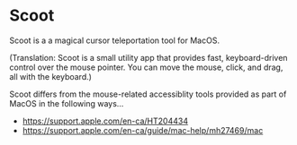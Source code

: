 # Scoot

Scoot is a a magical cursor teleportation tool for MacOS. 

(Translation: Scoot is a small utility app that provides fast, keyboard-driven control over the mouse pointer. You can move the mouse, click, and drag, all with the keyboard.)

Scoot differs from the mouse-related accessiblity tools provided as part of MacOS in the following ways... 
- https://support.apple.com/en-ca/HT204434
- https://support.apple.com/en-ca/guide/mac-help/mh27469/mac


